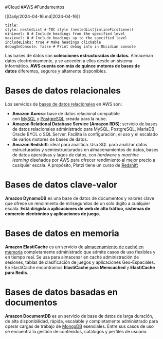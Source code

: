 #Cloud #AWS #Fundamentos

[[Daily/2024-04-16.md|2024-04-16]]
```table-of-contents
title: 
style: nestedList # TOC style (nestedList|inlineFirstLevel)
minLevel: 0 # Include headings from the specified level
maxLevel: 0 # Include headings up to the specified level
includeLinks: true # Make headings clickable
debugInConsole: false # Print debug info in Obsidian console
```
Las bases de datos son **colecciones estructuradas de datos.** Almacenan datos electrónicamente, y se acceden a ellos desde un sistema informático. **AWS cuenta con más de quince motores de bases de datos** diferentes, seguros y altamente disponibles.

# Bases de datos relacionales

Los servicios de [bases de datos relacionales](https://ayudaleyprotecciondatos.es/bases-de-datos/relacional/) en AWS son:
- **Amazon Aurora**: base de datos relacional compatible con [MySQL](https://platzi.com/cursos/sql-mysql/) y [PostgreSQL](https://platzi.com/cursos/postgresql/) creada para la nube.
- **Amazon Relational Database Service (Amazon RDS)**: servicio de bases de datos relacionales administrado para MySQL, PostgreSQL, MariaDB, Oracle BYOL o SQL Server. Facilita la configuración, el uso y el escalado de varios motores de bases de datos.
- **Amazon Redshift**: ideal para analítica. Usa SQL para analizar datos estructurados y semiestructurados en almacenamientos de datos, bases de datos operativas y lagos de datos, con _hardware_ y _machine learning_ diseñados por AWS para ofrecer rendimiento al mejor precio a cualquier escala. A propósito, Platzi tiene un curso de [Redshift](https://platzi.com/cursos/redshift-big-data/)
# Bases de datos clave-valor
**Amazon DynamoDB** es una base de datos de documentos y valores clave que ofrece un rendimiento de milisegundos de un solo dígito a cualquier escala. **Está dirigida a aplicaciones de web de alto tráfico, sistemas de comercio electrónico y aplicaciones de juego.**
# Bases de datos en memoria
**Amazon ElastiCache** es un servicio de [almacenamiento de caché en memoria](https://aws.amazon.com/es/caching/?nc1=h_ls) completamente administrado que admite casos de uso flexibles y en tiempo real. Se usa para almacenar en caché administración de sesiones, tablas de clasificación de juegos y aplicaciones Geo-Espaciales. En ElastiCache encontramos **ElastiCache para Memcached** y **ElastiCache para Redis**.
# Bases de datos basadas en documentos
**Amazon DocumentDB** es un servicio de base de datos de larga duración, de alta disponibilidad, rápida, escalable y completamente administrado para operar cargas de trabajo de [MongoDB](https://platzi.com/cursos/mongodb/) esenciales. Entre sus casos de uso se encuentra la gestión de contenidos, catálogos y perfiles de usuario.
